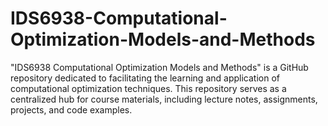 # IDS6938-Computational-Optimization-Models-and-Methods
"IDS6938 Computational Optimization Models and Methods" is a GitHub repository dedicated to facilitating the learning and application of computational optimization techniques. This repository serves as a centralized hub for course materials, including lecture notes, assignments, projects, and code examples. 

